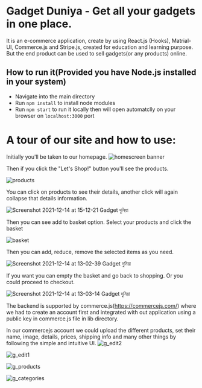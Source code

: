 # Gadget Duniya - Get all your gadgets in one place. 
  It is an e-commerce application, create by using React.js (Hooks), Matrial-UI, Commerce.js and Stripe.js, created for education and learning purpose. But the end product can be used to sell gadgets(or any products) online.
  
## How to run it(Provided you have Node.js installed in your system)
- Navigate into the main directory
- Run `npm install` to install node modules
- Run `npm start` to run it locally then will open automatclly on your browser on `localhost:3000` port

# A tour of our site and how to use:
Initially you'll be taken to our homepage.
![homescreen banner](https://user-images.githubusercontent.com/79270956/145964352-2b256ad8-2470-404a-bf7b-0babe9e90fbf.png)

Then if you click the "Let's Shop!" button you'll see the products.

![products](https://user-images.githubusercontent.com/79270956/145964725-dd232acf-1b5b-4b26-8035-5de992f74ffd.png)

You can click on products to see their details, another click will again collapse that details information.

![Screenshot 2021-12-14 at 15-12-21 Gadget দুনিয়া](https://user-images.githubusercontent.com/79270956/145968558-069e1f8f-1895-48ce-9ab8-82d39353498e.png)

Then you can see add to basket option. Select your products and click the basket

![basket](https://user-images.githubusercontent.com/79270956/145965052-2c742c78-76d2-413e-b7a2-d68ba5b7f138.png)

Then you can add, reduce, remove the selected items as you need.

![Screenshot 2021-12-14 at 13-02-39 Gadget দুনিয়া](https://user-images.githubusercontent.com/79270956/145965645-5e5bce33-eaac-4843-a554-3e87b462376e.png)

If you want you can empty the basket and go back to shopping. Or you could proceed to checkout.

![Screenshot 2021-12-14 at 13-03-14 Gadget দুনিয়া](https://user-images.githubusercontent.com/79270956/145965577-7342ba03-961e-41ed-96ad-ca1d1f1ca0bd.png)

The backend is supported by commerce.js(https://commercejs.com/) where we had to create an account first and integrated with out application using a public key in commerce.js file in lib directory.

In our commercejs account we could upload the different products, set their name, image, details, prices, shipping info and many other things by following the simple and intuitive UI.
![g_edit2](https://user-images.githubusercontent.com/79270956/145967086-04043bb3-70fa-4dad-919b-9283e9693062.jpeg)

![g_edit1](https://user-images.githubusercontent.com/79270956/145967097-5a789ad4-20ee-4f31-ab6d-198a2dcf82bd.jpeg)

![g_products](https://user-images.githubusercontent.com/79270956/145967149-9bd640d0-3bd9-438c-a2c4-7d3718682936.jpeg)

![g_categories](https://user-images.githubusercontent.com/79270956/145967176-cb3655a2-cf64-45d5-aee8-51de5d3ad85c.jpeg)

